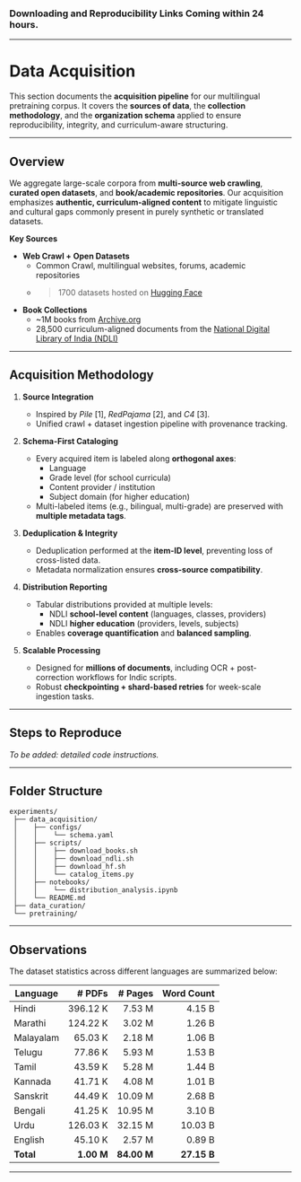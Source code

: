 ### Downloading and Reproducibility Links Coming within 24 hours.
---

# Data Acquisition

This section documents the **acquisition pipeline** for our multilingual pretraining corpus. It covers the **sources of data**, the **collection methodology**, and the **organization schema** applied to ensure reproducibility, integrity, and curriculum-aware structuring.

---

## Overview

We aggregate large-scale corpora from **multi-source web crawling**, **curated open datasets**, and **book/academic repositories**. Our acquisition emphasizes **authentic, curriculum-aligned content** to mitigate linguistic and cultural gaps commonly present in purely synthetic or translated datasets.

**Key Sources**
- **Web Crawl + Open Datasets**
  - Common Crawl, multilingual websites, forums, academic repositories
  - >1700 datasets hosted on [Hugging Face](https://huggingface.co)
- **Book Collections**
  - ~1M books from [Archive.org](https://archive.org)
  - 28,500 curriculum-aligned documents from the [National Digital Library of India (NDLI)](https://ndl.iitkgp.ac.in)

---

## Acquisition Methodology

1. **Source Integration**
   - Inspired by *Pile* [1], *RedPajama* [2], and *C4* [3].
   - Unified crawl + dataset ingestion pipeline with provenance tracking.

2. **Schema-First Cataloging**
   - Every acquired item is labeled along **orthogonal axes**:
     - Language  
     - Grade level (for school curricula)  
     - Content provider / institution  
     - Subject domain (for higher education)  
   - Multi-labeled items (e.g., bilingual, multi-grade) are preserved with **multiple metadata tags**.

3. **Deduplication & Integrity**
   - Deduplication performed at the **item-ID level**, preventing loss of cross-listed data.
   - Metadata normalization ensures **cross-source compatibility**.

4. **Distribution Reporting**
   - Tabular distributions provided at multiple levels:
     - NDLI **school-level content** (languages, classes, providers)
     - NDLI **higher education** (providers, levels, subjects)
   - Enables **coverage quantification** and **balanced sampling**.

5. **Scalable Processing**
   - Designed for **millions of documents**, including OCR + post-correction workflows for Indic scripts.
   - Robust **checkpointing + shard-based retries** for week-scale ingestion tasks.

---

## Steps to Reproduce

*To be added: detailed code instructions.*

---

## Folder Structure

```
experiments/
 ├── data_acquisition/
 │    ├── configs/
 │    │    └── schema.yaml
 │    ├── scripts/
 │    │    ├── download_books.sh
 │    │    ├── download_ndli.sh
 │    │    ├── download_hf.sh
 │    │    └── catalog_items.py
 │    ├── notebooks/
 │    │    └── distribution_analysis.ipynb
 │    └── README.md
 ├── data_curation/
 └── pretraining/
```

---

## Observations

The dataset statistics across different languages are summarized below:

| **Language** | **# PDFs** | **# Pages** | **Word Count** |
|--------------|-----------:|------------:|---------------:|
| Hindi        | 396.12 K   | 7.53 M      | 4.15 B         |
| Marathi      | 124.22 K   | 3.02 M      | 1.26 B         |
| Malayalam    | 65.03 K    | 2.18 M      | 1.06 B         |
| Telugu       | 77.86 K    | 5.93 M      | 1.53 B         |
| Tamil        | 43.59 K    | 5.28 M      | 1.44 B         |
| Kannada      | 41.71 K    | 4.08 M      | 1.01 B         |
| Sanskrit     | 44.49 K    | 10.09 M     | 2.68 B         |
| Bengali      | 41.25 K    | 10.95 M     | 3.10 B         |
| Urdu         | 126.03 K   | 32.15 M     | 10.03 B        |
| English      | 45.10 K    | 2.57 M      | 0.89 B         |
| **Total**    | **1.00 M** | **84.00 M** | **27.15 B**    |

---
